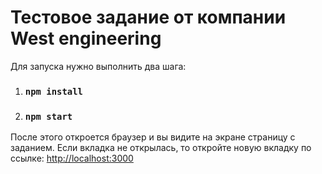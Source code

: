 # Тестовое задание от компании West engineering

Для запуска нужно выполнить два шага:

1) ### `npm install`
2) ### `npm start`

После этого откроется браузер и вы видите на экране страницу с заданием.
Если вкладка не открылась, то откройте новую вкладку по ссылке:
[http://localhost:3000](http://localhost:3000)


